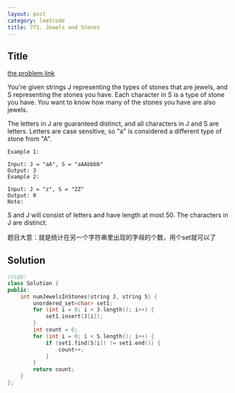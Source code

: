 ```yaml
---
layout: post
category: leetcode
title: 771. Jewels and Stones
---
```

## Title
[the problem link](https://leetcode.com/problems/jewels-and-stones/description/)

You're given strings J representing the types of stones that are jewels, and S representing the stones you have.  Each character in S is a type of stone you have.  You want to know how many of the stones you have are also jewels.

The letters in J are guaranteed distinct, and all characters in J and S are letters. Letters are case sensitive, so "a" is considered a different type of stone from "A".

	Example 1:
	
	Input: J = "aA", S = "aAAbbbb"
	Output: 3
	Example 2:
	
	Input: J = "z", S = "ZZ"
	Output: 0
	Note:

S and J will consist of letters and have length at most 50.
The characters in J are distinct.

题目大意：就是统计在另一个字符串里出现的字母的个数，用个set就可以了

## Solution
```c++
//cpp:
class Solution {
public:
	int numJewelsInStones(string J, string S) {
		unordered_set<char> set1;
		for (int i = 0; i < J.length(); i++) {
			set1.insert(J[i]);
		}
		int count = 0;
		for (int i = 0; i < S.length(); i++) {
			if (set1.find(S[i]) != set1.end()) {
				count++;
			}
		}
		return count;
	}
};
```
